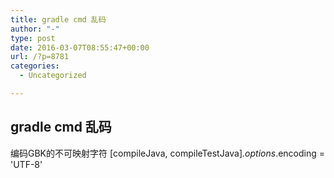 ```yaml
---
title: gradle cmd 乱码
author: "-"
type: post
date: 2016-03-07T08:55:47+00:00
url: /?p=8781
categories:
  - Uncategorized

---
```

## gradle cmd 乱码
编码GBK的不可映射字符
[compileJava, compileTestJava]*.options*.encoding = 'UTF-8'